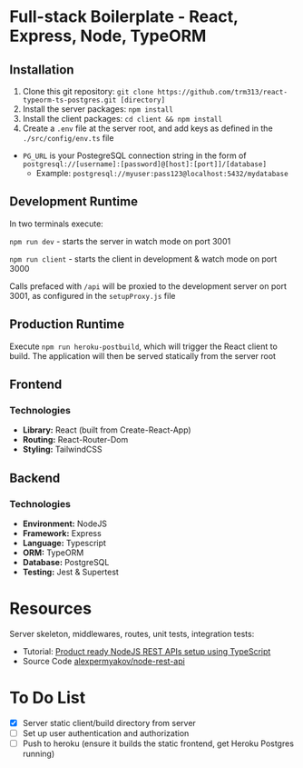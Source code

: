 # Full-stack Boilerplate - React, Express, Node, TypeORM

## Installation

1. Clone this git repository: `git clone https://github.com/trm313/react-typeorm-ts-postgres.git [directory]`
2. Install the server packages: `npm install`
3. Install the client packages: `cd client && npm install`
4. Create a `.env` file at the server root, and add keys as defined in the `./src/config/env.ts` file

  - `PG_URL` is your PostegreSQL connection string in the form of `postgresql://[username]:[password]@[host]:[port]]/[database]`
    - Example: `postgresql://myuser:pass123@localhost:5432/mydatabase`

## Development Runtime

In two terminals execute:

`npm run dev` - starts the server in watch mode on port 3001

`npm run client` - starts the client in development & watch mode on port 3000

Calls prefaced with `/api` will be proxied to the development server on port 3001, as configured in the `setupProxy.js` file

## Production Runtime

Execute `npm run heroku-postbuild`, which will trigger the React client to build. The application will then be served statically from the server root

## Frontend

### Technologies

- **Library:** React (built from Create-React-App)
- **Routing:** React-Router-Dom
- **Styling:** TailwindCSS

## Backend

### Technologies

- **Environment:** NodeJS
- **Framework:** Express
- **Language:** Typescript
- **ORM:** TypeORM
- **Database:** PostgreSQL
- **Testing:** Jest & Supertest

# Resources

Server skeleton, middlewares, routes, unit tests, integration tests:

- Tutorial: [Product ready NodeJS REST APIs setup using TypeScript](https://itnext.io/production-ready-node-js-rest-apis-setup-using-typescript-postgresql-and-redis-a9525871407)
- Source Code [alexpermyakov/node-rest-api](https://github.com/alexpermyakov/node-rest-api/tree/step.9)

# To Do List

- [x] Server static client/build directory from server
- [ ] Set up user authentication and authorization
- [ ] Push to heroku (ensure it builds the static frontend, get Heroku Postgres running)
